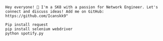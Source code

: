 	Hey everyone! 👋 I'm a SK8 with a passion for Network Engineer. Let's connect and discuss ideas! Add me on GitHub: https://github.com/Icanskk9"

	Pip install request
	pip install selenium webdriver
	python spotify.py
